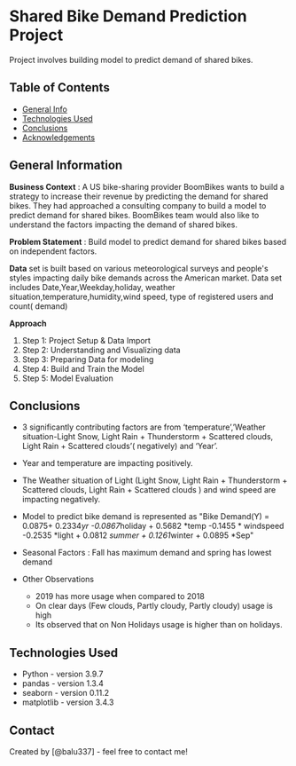 # Shared Bike Demand Prediction Project
Project involves building model to predict demand of shared bikes.

## Table of Contents
* [General Info](#general-information)
* [Technologies Used](#technologies-used)
* [Conclusions](#conclusions)
* [Acknowledgements](#acknowledgements)

<!-- You can include any other section that is pertinent to your problem -->

## General Information
**Business Context** : A US bike-sharing provider BoomBikes wants to build a strategy to increase their revenue by predicting the demand for shared bikes. They had approached a consulting company to build a model to predict demand for shared bikes. BoomBikes team would also like to understand the factors impacting the demand of shared bikes.

**Problem Statement** : Build model to predict demand for shared bikes based on independent factors.

**Data** set is built based on various meteorological surveys and people's styles impacting daily bike demands across the American market. Data set includes Date,Year,Weekday,holiday, weather situation,temperature,humidity,wind speed, type of registered users and count( demand)

**Approach** 

1.   Step 1: Project Setup & Data Import
2.   Step 2: Understanding and Visualizing data
3.   Step 3: Preparing Data for modeling
4.   Step 4: Build and Train the Model
5.   Step 5: Model Evaluation

## Conclusions

  - 3 significantly contributing factors are from ‘temperature’,’Weather situation-Light Snow, Light Rain + Thunderstorm + Scattered clouds, Light Rain + Scattered clouds’( negatively) and ‘Year’. 
  - Year and temperature are impacting positively. 
  - The Weather situation of Light (Light Snow, Light Rain + Thunderstorm + Scattered clouds, Light Rain + Scattered clouds ) and wind speed are impacting negatively.

- Model to predict bike demand is represented as "Bike Demand(Y)  = 0.0875+ 0.2334*yr -0.0867*holiday + 0.5682 *temp -0.1455 * windspeed -0.2535 *light + 0.0812 *summer + 0.1261*winter + 0.0895 *Sep"
- Seasonal Factors : Fall has maximum demand and spring has lowest demand
- Other Observations
    - 2019 has more usage when compared to 2018
    - On clear days (Few clouds, Partly cloudy, Partly cloudy) usage is high
    - Its observed that on Non Holidays usage is higher than on holidays.




## Technologies Used
- Python - version 3.9.7
- pandas - version 1.3.4
- seaborn - version 0.11.2
- matplotlib  - version 3.4.3

<!-- As the libraries versions keep on changing, it is recommended to mention the version of library used in this project -->


## Contact
Created by [@balu337] - feel free to contact me!
